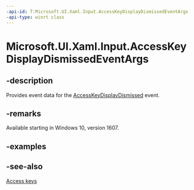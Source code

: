 ```yaml
---
-api-id: T:Microsoft.UI.Xaml.Input.AccessKeyDisplayDismissedEventArgs
-api-type: winrt class
---
```


<!-- Class syntax.
public class AccessKeyDisplayDismissedEventArgs : Windows.UI.Xaml.Input.IAccessKeyDisplayDismissedEventArgs
-->

# Microsoft.UI.Xaml.Input.AccessKeyDisplayDismissedEventArgs

## -description
Provides event data for the [AccessKeyDisplayDismissed](../microsoft.ui.xaml/uielement_accesskeydisplaydismissed.md) event.

## -remarks
Available starting in Windows 10, version 1607.

## -examples

## -see-also
[Access keys](/windows/apps/design/input/access-keys)
